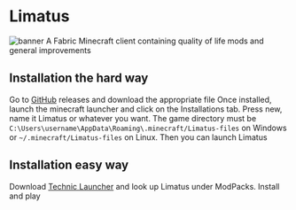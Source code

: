 # Limatus

![banner](img/banner.png)
A Fabric Minecraft client containing quality of life mods and general improvements

## Installation the hard way
Go to [GitHub](https://github.com/Henryws/Limatus/releases) releases and download the appropriate file
Once installed, launch the minecraft launcher and click on the Installations tab. Press new, name it Limatus or whatever you want. The game directory must be `C:\Users\username\AppData\Roaming\.minecraft/Limatus-files` on Windows or `~/.minecraft/Limatus-files` on Linux. Then you can launch Limatus

## Installation easy way
Download [Technic Launcher](https://www.technicpack.net/download) and look up Limatus under ModPacks. Install and play
